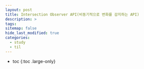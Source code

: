```yaml
---
layout: post
title: Intersection Observer API(비동기적으로 변화를 감지하는 API)
description: >
tags:
sitemap: false
hide_last_modified: true
categories:
  - study
  - til
---
```


* toc
{:toc .large-only}


